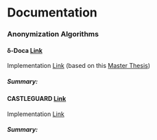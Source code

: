 # Documentation

### Anonymization Algorithms

#### &delta;-Doca [Link](https://link.springer.com/chapter/10.1007/978-3-030-00305-0_20)


Implementation [Link](https://github.com/itsjorgemg/TFM-deltaDoca)
(based on this [Master Thesis](https://upcommons.upc.edu/handle/2117/386663))

##### Summary:


#### CASTLEGUARD [Link](https://ieeexplore.ieee.org/abstract/document/9251212)

Implementation [Link](https://github.com/hallnath1/CASTLEGUARD/tree/master)

##### Summary:





